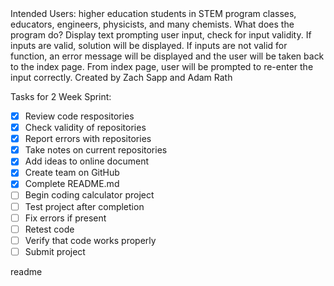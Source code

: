 <snippet>
  <content><![CDATA[
# Advanced-Calc-1
Advanced Calc for higher operations
This program is intended to be a common function/graphing calculator. This calculator includes the following features:
Standard operations (+, -, x, /)
Pythagorean Theorem
Trigonometric functions (sin, cos, tan)
X & Y Plotting
Quadratic Formula
Molarity
Conversion from Celsius to Fahrenheit
Conversion from pounds to kilograms
Sources:
https://github.com/Warrioravi/GUI-scientific-calculator-using-python/blob/master/calculator.py
https://github.com/Tookmund/graphcalc/blob/master/src/graph.py
https://github.com/scratchmex/quadratic-solver/blob/master/quadratic-solver.py

Intended Users: higher education students in STEM program classes, educators, engineers, physicists, and many chemists. 
What does the program do? Display text prompting user input, check for input validity. If inputs are valid, solution will be displayed. If inputs are not valid for function, an error message will be displayed and the user will be taken back to the index page. From index page, user will be prompted to re-enter the input correctly.
Created by Zach Sapp and Adam Rath

Tasks for 2 Week Sprint:

- [x] Review code respositories
- [x] Check validity of repositories
- [x] Report errors with repositories
- [x] Take notes on current repositories
- [x] Add ideas to online document
- [x] Create team on GitHub
- [x] Complete README.md
- [ ] Begin coding calculator project
- [ ] Test project after completion
- [ ] Fix errors if present
- [ ] Retest code
- [ ] Verify that code works properly
- [ ] Submit project

></content>
  <tabTrigger>readme</tabTrigger>
</snippet>
